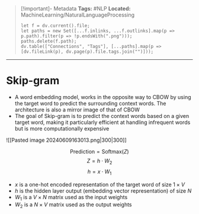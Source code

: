 > [!important]- Metadata
> **Tags:** #NLP 
> **Located:** MachineLearning/NaturalLanguageProcessing
> ```dataviewjs
> let f = dv.current().file;
> let paths = new Set([...f.inlinks, ...f.outlinks].map(p => p.path).filter(p => !p.endsWith(".png")));
> paths.delete(f.path);
> dv.table(["Connections", "Tags"], [...paths].map(p => [dv.fileLink(p), dv.page(p).file.tags.join("")]));
> ```

___
# Skip-gram
- A word embedding model, works in the opposite way to CBOW by using the target word to predict the surrounding context words. The architecture is also a mirror image of that of CBOW
- The goal of Skip-gram is to predict the context words based on a given target word, making it particularly efficient at handling infrequent words but is more computationally expensive

![[Pasted image 20240609163013.png|300|300]]

$$\text{Prediction}=\text{Softmax}(Z )$$
$$Z=h\cdot W_{2}$$
$$h= x\cdot W_{1}$$

- $x$ is a one-hot encoded representation of the target word of size $1\times V$
- $h$ is the hidden layer output (embedding vector representation) of size $N$
- $W_{1}$ is a $V \times N$ matrix used as the input weights 
-  $W_{2}$ is a $N \times V$ matrix used as the output weights